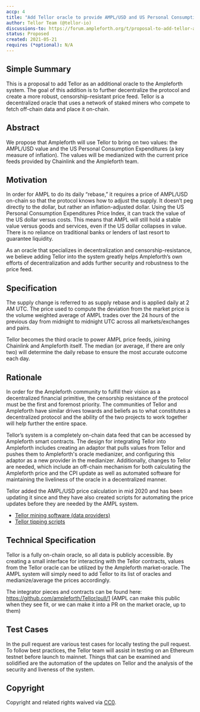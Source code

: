 ```yaml
---
accp: 4
title: "Add Tellor oracle to provide AMPL/USD and US Personal Consumption Expenditures values"
author: Tellor Team (@tellor-io)
discussions-to: https://forum.ampleforth.org/t/proposal-to-add-tellor-as-additional-oracle/56
status: Proposed
created: 2021-05-21
requires (*optional): N/A
---
```


<!--You can leave these HTML comments in your merged ACCP and delete the visible duplicate text guides, they will not appear and may be helpful to refer to if you edit it again. This is the suggested template for new ACCPs. Note that an ACCP number will be assigned by an editor. When opening a pull request to submit your ACCP, please use an abbreviated title in the filename, `accp-draft_title_abbrev.md`. The title should be 44 characters or less.-->

## Simple Summary
<!--"If you can't explain it simply, you don't understand it well enough." Provide a simplified and layman-accessible explanation of the ACCP.-->
This is a proposal to add Tellor as an additional oracle to the Ampleforth system. The goal of this addition is to further decentralize the protocol and create a more robust, censorship-resistant price feed.  Tellor is a decentralized oracle that uses a network of staked miners who compete to fetch off-chain data and place it on-chain.

## Abstract
<!--A short (~200 word) description of the variable change proposed.-->
We propose that Ampleforth will use Tellor to bring on two values:  the AMPL/USD value and the US Personal Consumption Expenditures (a key measure of inflation). The values will be medianized with the current price feeds provided by Chainlink and the Ampleforth team.

## Motivation
<!--The motivation is critical for ACCPs that want to update variables within Ampleforth. It should clearly explain why the existing variable is not incentive aligned. ACCP submissions without sufficient motivation may be rejected outright.-->
In order for AMPL to do its daily “rebase,” it requires a price of AMPL/USD on-chain so that the protocol knows how to adjust the supply.  It doesn’t peg directly to the dollar, but rather an inflation-adjusted dollar.  Using the US Personal Consumption Expenditures Price Index, it can track the value of the US dollar versus costs.  This means that AMPL will still hold a stable value versus goods and services, even if the US dollar collapses in value. There is no reliance on traditional banks or lenders of last resort to guarantee liquidity.

As an oracle that specializes in decentralization and censorship-resistance, we believe adding Tellor into the system greatly helps Ampleforth’s own efforts of decentralization and adds further security and  robustness to the price feed.

## Specification
The supply change is referred to as supply rebase and is applied daily at 2 AM UTC. The price used to compute the deviation from the market price is the volume weighted average of AMPL trades over the 24 hours of the previous day from midnight to midnight UTC across all markets/exchanges and pairs.

Tellor becomes the third oracle to power AMPL price feeds, joining Chainlink and Ampleforth itself. The median (or average, if there are only two) will determine the daily rebase to ensure the most accurate outcome each day.

## Rationale
In order for the Ampleforth community to fulfill their vision as a decentralized financial primitive, the censorship resistance of the protocol must be the first and foremost priority.  The communities of Tellor and Ampleforth have similar drives towards and beliefs as to what constitutes a decentralized protocol and the ability of the two projects to work together will help further the entire space.

Tellor’s system is a completely on-chain data feed that can be accessed by Ampleforth smart contracts.  The design for integrating Tellor into Ampleforth includes creating an adaptor that pulls values from Tellor and pushes them to Ampleforth's oracle medianizer, and configuring this adaptor as a new provider in the medianizer. Additionally, changes to Tellor are needed, which include an off-chain mechanism for both calculating the Ampleforth price and the CPI update as well as automated software for maintaining the liveliness of the oracle in a decentralized manner.

Tellor added the AMPL/USD price calculation in mid 2020 and has been updating it since and they have also created scripts for automating the price updates before they are needed by the AMPL system.

* [Tellor mining software (data providers)](https://github.com/tellor-io/telliot)
* [Tellor tipping scripts](https://github.com/tellor-io/tipperTemplate)

## Technical Specification
Tellor is a fully on-chain oracle, so all data is publicly accessible.  By creating a small interface for interacting with the Tellor contracts, values from the Tellor oracle can be utilized by the Ampleforth market-oracle.  The AMPL system will simply need to add Tellor to its list of oracles and medianize/average the prices accordingly.

The integrator pieces and contracts can be found here:  https://github.com/ampleforth/Tellor/pull/1 (AMPL can make this public when they see fit, or we can make it into a PR on the market oracle, up to them)

## Test Cases
In the pull request are various test cases for locally testing the pull request.  To follow best practices, the Tellor team will assist in testing on an Ethereum testnet before launch to mainnet.  Things that can be examined and solidified are the automation of the updates on Tellor and the analysis of the security and liveness of the system.

## Copyright
Copyright and related rights waived via [CC0](https://creativecommons.org/publicdomain/zero/1.0/).

